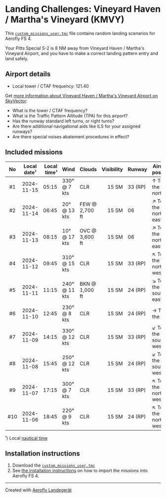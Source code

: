 # Landing Challenges: Vineyard Haven / Martha's Vineyard (KMVY)

This [`custom_missions_user.tmc`](./custom_missions_user.tmc) file contains random landing scenarios for Aerofly FS 4.

Your Pitts Special S-2 is 8 NM away from Vineyard Haven / Martha's Vineyard Airport, and you have to make a correct landing pattern entry and land safely.

## Airport details

- Local tower / CTAF frequency: 121.40

Get [more information about Vineyard Haven / Martha's Vineyard Airport on SkyVector](https://skyvector.com/airport/KMVY):

- What is the tower / CTAF frequency?
- What is the Traffic Pattern Altitude (TPA) for this airport?
- Has the runway standard left turns, or right turns?
- Are there additional navigational aids like ILS for your assigned runways?
- Are there special noises abatement procedures in effect?

## Included missions

| No  | Local date¹ | Local time¹ | Wind          | Clouds         | Visibility | Runway  | Aircraft position    |
| :-: | ----------- | ----------: | ------------- | -------------- | ---------: | ------- | -------------------- |
| #1  | 2024-11-15  |       05:15 | 330° @ 7 kts  | CLR            |      15 SM | 33 (RP) | ↑ To the north       |
| #2  | 2024-11-14  |       06:45 | 20° @ 13 kts  | FEW @ 2,700 ft |      15 SM | 06      | ↗ To the north-east |
| #3  | 2024-11-13  |       08:15 | 10° @ 17 kts  | OVC @ 3,600 ft |      15 SM | 06      | ↗ To the north-east |
| #4  | 2024-11-12  |       09:45 | 310° @ 15 kts | CLR            |      15 SM | 33 (RP) | ↖ To the north-west |
| #5  | 2024-11-11  |       11:15 | 240° @ 11 kts | BKN @ 1,000 ft |      15 SM | 24 (RP) | ↘ To the south-east |
| #6  | 2024-11-10  |       12:45 | 230° @ 8 kts  | CLR            |      15 SM | 24 (RP) | → To the east        |
| #7  | 2024-11-09  |       14:15 | 330° @ 12 kts | CLR            |      15 SM | 33 (RP) | ↙ To the south-west |
| #8  | 2024-11-08  |       15:45 | 250° @ 12 kts | CLR            |      15 SM | 24 (RP) | ↙ To the south-west |
| #9  | 2024-11-07  |       17:15 | 300° @ 7 kts  | CLR            |      15 SM | 33 (RP) | ↖ To the north-west |
| #10 | 2024-11-06  |       18:45 | 220° @ 9 kts  | CLR            |      15 SM | 24 (RP) | ↖ To the north-west |

¹) Local [nautical time](https://en.wikipedia.org/wiki/Nautical_time)

## Installation instructions

1. Download the [`custom_missions_user.tmc`](./custom_missions_user.tmc)
2. See [the installation instructions](https://fboes.github.io/aerofly-missions/docs/generic-installation.html) on how to import the missions into Aerofly FS 4.

---

Created with [Aerofly Landegerät](https://github.com/fboes/aerofly-patterns)
